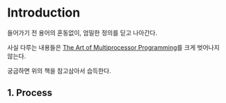 # Introduction
들어가기 전 용어의 혼동없이, 엄밀한 정의를 딛고 나아간다.

사실 다루는 내용들은 [The Art of Multiprocessor
Programming](https://cs.ipm.ac.ir/asoc2016/Resources/Theartofmulticore.pdf)를 크게 벗어나지 않는다.

궁금하면 위의 책을 참고삼아서 습득한다.

## 1. Process
